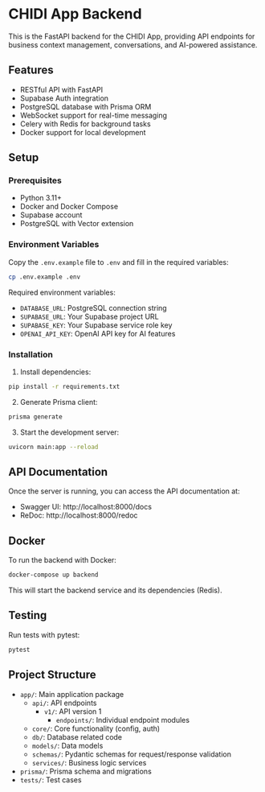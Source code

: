 # CHIDI App Backend

This is the FastAPI backend for the CHIDI App, providing API endpoints for business context management, conversations, and AI-powered assistance.

## Features

- RESTful API with FastAPI
- Supabase Auth integration
- PostgreSQL database with Prisma ORM
- WebSocket support for real-time messaging
- Celery with Redis for background tasks
- Docker support for local development

## Setup

### Prerequisites

- Python 3.11+
- Docker and Docker Compose
- Supabase account
- PostgreSQL with Vector extension

### Environment Variables

Copy the `.env.example` file to `.env` and fill in the required variables:

```bash
cp .env.example .env
```

Required environment variables:

- `DATABASE_URL`: PostgreSQL connection string
- `SUPABASE_URL`: Your Supabase project URL
- `SUPABASE_KEY`: Your Supabase service role key
- `OPENAI_API_KEY`: OpenAI API key for AI features

### Installation

1. Install dependencies:

```bash
pip install -r requirements.txt
```

2. Generate Prisma client:

```bash
prisma generate
```

3. Start the development server:

```bash
uvicorn main:app --reload
```

## API Documentation

Once the server is running, you can access the API documentation at:

- Swagger UI: http://localhost:8000/docs
- ReDoc: http://localhost:8000/redoc

## Docker

To run the backend with Docker:

```bash
docker-compose up backend
```

This will start the backend service and its dependencies (Redis).

## Testing

Run tests with pytest:

```bash
pytest
```

## Project Structure

- `app/`: Main application package
  - `api/`: API endpoints
    - `v1/`: API version 1
      - `endpoints/`: Individual endpoint modules
  - `core/`: Core functionality (config, auth)
  - `db/`: Database related code
  - `models/`: Data models
  - `schemas/`: Pydantic schemas for request/response validation
  - `services/`: Business logic services
- `prisma/`: Prisma schema and migrations
- `tests/`: Test cases
